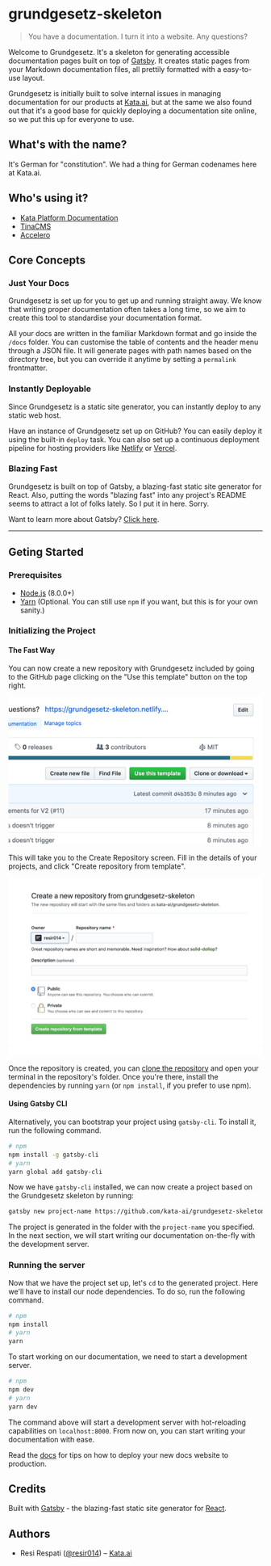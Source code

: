 # grundgesetz-skeleton

> You have a documentation. I turn it into a website. Any questions?

Welcome to Grundgesetz. It's a skeleton for generating accessible documentation pages built on top of [Gatsby](https://www.gatsbyjs.org). It creates static pages from your Markdown documentation files, all prettily formatted with a easy-to-use layout.

Grundgesetz is initially built to solve internal issues in managing documentation for our products at [Kata.ai](https://kata.ai/), but at the same we also found out that it's a good base for quickly deploying a documentation site online, so we put this up for everyone to use.

## What's with the name?

It's German for "constitution". We had a thing for German codenames here at Kata.ai.

## Who's using it?

- [Kata Platform Documentation](https://docs.kata.ai/)
- [TinaCMS](https://tinacms.org/docs/getting-started/introduction)
- [Accelero](https://docs.accelero.io/)

## Core Concepts

### Just Your Docs

Grundgesetz is set up for you to get up and running straight away. We know that writing proper documentation often takes a long time, so we aim to create this tool to standardise your documentation format.

All your docs are written in the familiar Markdown format and go inside the `/docs` folder. You can customise the table of contents and the header menu through a JSON file. It will generate pages with path names based on the directory tree, but you can override it anytime by setting a `permalink` frontmatter.

### Instantly Deployable

Since Grundgesetz is a static site generator, you can instantly deploy to any static web host.

Have an instance of Grundgesetz set up on GitHub? You can easily deploy it using the built-in `deploy` task. You can also set up a continuous deployment pipeline for hosting providers like [Netlify](https://www.netlify.com/) or [Vercel](https://vercel.com/).

### Blazing Fast

Grundgesetz is built on top of Gatsby, a blazing-fast static site generator for React. Also, putting the words "blazing fast" into any project's README seems to attract a lot of folks lately. So I put it in here. Sorry.

Want to learn more about Gatsby? [Click here](https://www.gatsbyjs.org).

---

## Geting Started

### Prerequisites

- [Node.js](https://nodejs.org/en/) (8.0.0+)
- [Yarn](https://yarnpkg.com) (Optional. You can still use `npm` if you want, but this is for your own sanity.)

### Initializing the Project

#### The Fast Way

You can now create a new repository with Grundgesetz included by going to the GitHub page clicking on the "Use this template" button on the top right.

![use-template](./static/img/use-template.png)

This will take you to the Create Repository screen. Fill in the details of your projects, and click "Create repository from template".

![new-repo-from-template](./static/img/new-repo-from-template.png)

Once the repository is created, you can [clone the repository](https://help.github.com/en/articles/cloning-a-repository) and open your terminal in the repository's folder. Once you're there, install the dependencies by running `yarn` (or `npm install`, if you prefer to use npm).

#### Using Gatsby CLI

Alternatively, you can bootstrap your project using `gatsby-cli`. To install it, run the following command.

```bash
# npm
npm install -g gatsby-cli
# yarn
yarn global add gatsby-cli
```

Now we have `gatsby-cli` installed, we can now create a project based on the Grundgesetz skeleton by running:

```bash
gatsby new project-name https://github.com/kata-ai/grundgesetz-skeleton
```

The project is generated in the folder with the `project-name` you specified. In the next section, we will start writing our documentation on-the-fly with the development server.

### Running the server

Now that we have the project set up, let's `cd` to the generated project. Here we'll have to install our node dependencies. To do so, run the following command.

```bash
# npm
npm install
# yarn
yarn
```

To start working on our documentation, we need to start a development server.

```bash
# npm
npm dev
# yarn
yarn dev
```

The command above will start a development server with hot-reloading capabilities on `localhost:8000`. From now on, you can start writing your documentation with ease.

Read the [docs](https://grundgesetz-skeleton.netlify.com/getting-started/deploying) for tips on how to deploy your new docs website to production.

## Credits

Built with [Gatsby](https://www.gatsbyjs.org/) - the blazing-fast static site generator for [React](https://facebook.github.io/react/).

## Authors

- Resi Respati ([@resir014](https://twitter.com/resir014)) – [Kata.ai](https://kata.ai)
